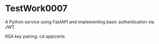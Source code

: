 # TestWork0007
A Python service using FastAPI and implementing basic authentication via JWT.

RSA key pairing:
сd app\certs